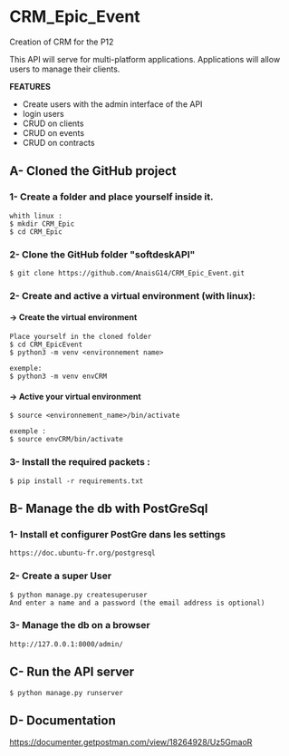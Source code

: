 # CRM_Epic_Event
Creation of CRM for the P12

This API will serve for multi-platform applications. Applications will allow users to manage their clients.

**FEATURES**
* Create users with the admin interface of the API
* login users
* CRUD on clients
* CRUD on events
* CRUD on contracts

## A- Cloned the GitHub project 
### 1- Create a folder and place yourself inside it.
    whith linux :
    $ mkdir CRM_Epic
    $ cd CRM_Epic
### 2- Clone the GitHub folder "softdeskAPI"
    $ git clone https://github.com/AnaisG14/CRM_Epic_Event.git
### 2- Create and active a virtual environment (with linux):
#### -> Create the virtual environment
    Place yourself in the cloned folder
    $ cd CRM_EpicEvent
    $ python3 -m venv <environnement name>

    exemple: 
    $ python3 -m venv envCRM
#### -> Active your virtual environment
    $ source <environnement_name>/bin/activate

    exemple : 
    $ source envCRM/bin/activate
### 3- Install the required packets :
    $ pip install -r requirements.txt

## B- Manage the db with PostGreSql
### 1- Install  et configurer PostGre dans les settings
    https://doc.ubuntu-fr.org/postgresql

### 2- Create a super User
    $ python manage.py createsuperuser
    And enter a name and a password (the email address is optional)
### 3- Manage the db on a browser
    http://127.0.0.1:8000/admin/

## C- Run the API server
    $ python manage.py runserver

## D- Documentation
https://documenter.getpostman.com/view/18264928/Uz5GmaoR